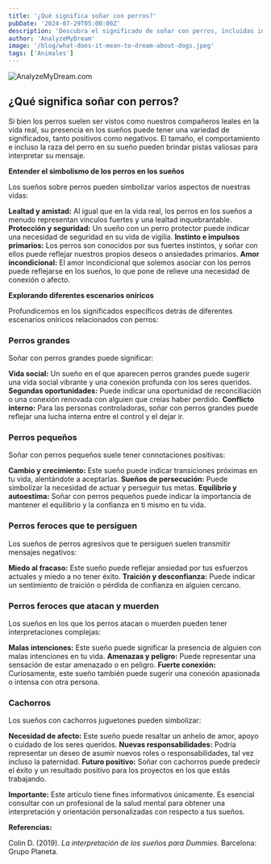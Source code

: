 ```yaml
---
title: '¿Qué significa soñar con perros?'
pubDate: '2024-07-29T05:00:00Z'
description: 'Descubra el significado de soñar con perros, incluidas interpretaciones sobre perros grandes, pequeños, salvajes, cachorros y más.'
author: 'AnalyzeMyDream'
image: '/blog/what-does-it-mean-to-dream-about-dogs.jpeg'
tags: ['Animales']
---
```


![AnalyzeMyDream.com](/blog/what-does-it-mean-to-dream-about-dogs.jpeg)

## ¿Qué significa soñar con perros?

Si bien los perros suelen ser vistos como nuestros compañeros leales en la vida real, su presencia en los sueños puede tener una variedad de significados, tanto positivos como negativos. El tamaño, el comportamiento e incluso la raza del perro en su sueño pueden brindar pistas valiosas para interpretar su mensaje.

**Entender el simbolismo de los perros en los sueños**

Los sueños sobre perros pueden simbolizar varios aspectos de nuestras vidas:

**Lealtad y amistad:** Al igual que en la vida real, los perros en los sueños a menudo representan vínculos fuertes y una lealtad inquebrantable. 
**Protección y seguridad:** Un sueño con un perro protector puede indicar una necesidad de seguridad en su vida de vigilia. 
**Instinto e impulsos primarios:** Los perros son conocidos por sus fuertes instintos, y soñar con ellos puede reflejar nuestros propios deseos o ansiedades primarios. **Amor incondicional:** El amor incondicional que solemos asociar con los perros puede reflejarse en los sueños, lo que pone de relieve una necesidad de conexión o afecto. 

**Explorando diferentes escenarios oníricos**

Profundicemos en los significados específicos detrás de diferentes escenarios oníricos relacionados con perros:

### Perros grandes

Soñar con perros grandes puede significar:

**Vida social:** Un sueño en el que aparecen perros grandes puede sugerir una vida social vibrante y una conexión profunda con los seres queridos.
**Segundas oportunidades:** Puede indicar una oportunidad de reconciliación o una conexión renovada con alguien que creías haber perdido.
**Conflicto interno:** Para las personas controladoras, soñar con perros grandes puede reflejar una lucha interna entre el control y el dejar ir.

### Perros pequeños

Soñar con perros pequeños suele tener connotaciones positivas:

**Cambio y crecimiento:** Este sueño puede indicar transiciones próximas en tu vida, alentándote a aceptarlas. **Sueños de persecución:** Puede simbolizar la necesidad de actuar y perseguir tus metas. 
**Equilibrio y autoestima:** Soñar con perros pequeños puede indicar la importancia de mantener el equilibrio y la confianza en ti mismo en tu vida.

### Perros feroces que te persiguen

Los sueños de perros agresivos que te persiguen suelen transmitir mensajes negativos:

**Miedo al fracaso:** Este sueño puede reflejar ansiedad por tus esfuerzos actuales y miedo a no tener éxito.
**Traición y desconfianza:** Puede indicar un sentimiento de traición o pérdida de confianza en alguien cercano.

### Perros feroces que atacan y muerden

Los sueños en los que los perros atacan o muerden pueden tener interpretaciones complejas:

**Malas intenciones:** Este sueño puede significar la presencia de alguien con malas intenciones en tu vida.
**Amenazas y peligro:** Puede representar una sensación de estar amenazado o en peligro. **Fuerte conexión:** Curiosamente, este sueño también puede sugerir una conexión apasionada o intensa con otra persona.

### Cachorros

Los sueños con cachorros juguetones pueden simbolizar:

**Necesidad de afecto:** Este sueño puede resaltar un anhelo de amor, apoyo o cuidado de los seres queridos. 
**Nuevas responsabilidades:** Podría representar un deseo de asumir nuevos roles o responsabilidades, tal vez incluso la paternidad.
**Futuro positivo:** Soñar con cachorros puede predecir el éxito y un resultado positivo para los proyectos en los que estás trabajando.

**Importante:** Este artículo tiene fines informativos únicamente. Es esencial consultar con un profesional de la salud mental para obtener una interpretación y orientación personalizadas con respecto a tus sueños.

**Referencias:**

Colin D. (2019). *La interpretación de los sueños para Dummies*. Barcelona: Grupo Planeta.